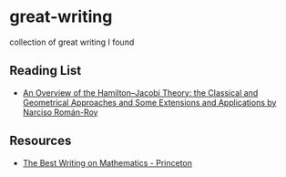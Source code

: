 # great-writing
collection of great writing I found

## Reading List
- [An Overview of the Hamilton–Jacobi Theory: the Classical and Geometrical Approaches and Some Extensions and Applications by Narciso Román-Roy](https://www.mdpi.com/2227-7390/9/1/85)
## Resources 
- [The Best Writing on Mathematics - Princeton](https://press.princeton.edu/series/the-best-writing-on-mathematics)

